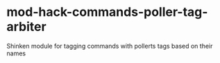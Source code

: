 mod-hack-commands-poller-tag-arbiter
====================================

Shinken module for tagging commands with pollerts tags based on their names
